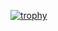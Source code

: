 [![trophy](https://github-profile-trophy.vercel.app/?username=dianaangelova)](https://github.com/dianaangelova/github-profile-trophy)